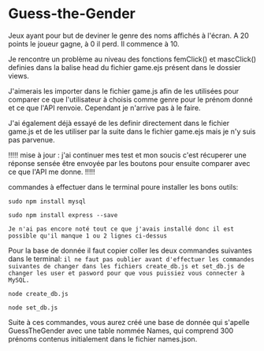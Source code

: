 # Guess-the-Gender
Jeux ayant pour but de deviner le genre des noms affichés à l'écran. A 20 points le joueur gagne, à 0 il perd. Il commence à 10.


Je rencontre un problème au niveau des fonctions femClick() et mascClick() definies dans la balise head du fichier game.ejs présent dans le dossier views.

J'aimerais les importer dans le fichier game.js afin de les utilisées pour comparer ce que l'utilisateur à choisis comme genre pour le prénom donné et ce que l'API renvoie. Cependant je n'arrive pas à le faire.

J'ai également déjà essayé de les definir directement dans le fichier game.js et de les utiliser par la suite dans le fichier game.ejs mais je n'y suis pas parvenue.

!!!!! mise à jour : j'ai continuer mes test et mon soucis c'est récuperer une réponse sensée être envoyée par les boutons pour ensuite comparer avec ce que l'API me donne. !!!!!


commandes à effectuer dans le terminal poure installer les bons outils:
```
sudo npm install mysql

sudo npm install express --save
```

`Je n'ai pas encore noté tout ce que j'avais installé donc il est possible qu'il manque 1 ou 2 lignes ci-dessus`

Pour la base de donnée il faut copier coller les deux commandes suivantes dans le terminal:
`il ne faut pas oublier avant d'effectuer les commandes suivantes de changer dans les fichiers create_db.js et set_db.js de changer les user et pasword pour que vous puissiez vous connecter à MySQL. `

```
node create_db.js

node set_db.js
```

Suite à ces commandes, vous aurez créé une base de donnée qui s'apelle GuessTheGender avec une table nommée Names, qui comprend 300 prénoms contenus initialement dans le fichier names.json.
